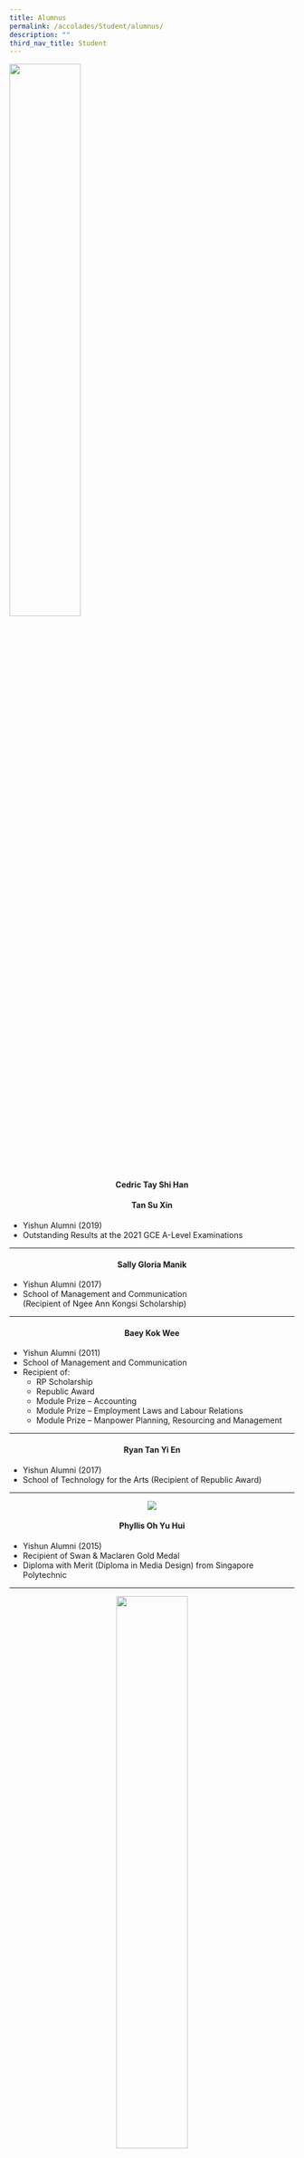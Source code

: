 ```yaml
---
title: Alumnus
permalink: /accolades/Student/alumnus/
description: ""
third_nav_title: Student
---
```

<img src="/images/Accolades/Student/Congratulations%20on%20Outstanding%20A-Level%20Results.png" style="width:50%" align="center">

<center>

#### Cedric Tay Shi Han
#### Tan Su Xin

</center>

*   Yishun Alumni (2019)
*   Outstanding Results at the 2021 GCE A-Level Examinations
----
<center>
	
#### Sally Gloria Manik

</center>

* Yishun Alumni (2017)
* School of Management and Communication <br>
(Recipient of Ngee Ann Kongsi Scholarship)
------
<center>

#### Baey Kok Wee

</center>
	
* Yishun Alumni (2011)
* School of Management and Communication
* Recipient of:
	* RP Scholarship
	* Republic Award
	* Module Prize – Accounting
	* Module Prize – Employment Laws and Labour Relations
	* Module Prize – Manpower Planning, Resourcing and Management
-----
<center>

#### Ryan Tan Yi En

</center>

* Yishun Alumni (2017)
* School of Technology for the Arts (Recipient of Republic Award)
-----

<center>
	
![](/images/Accolades/Student/PHYLLIS-OH-YU-HUI_1.jpg)
#### Phyllis Oh Yu Hui

</center>

* Yishun Alumni (2015)
* Recipient of Swan & Maclaren Gold Medal
* Diploma with Merit (Diploma in Media Design) from Singapore Polytechnic
-------

<center>

<img
src="/images/Accolades/Student/Huang%20Caihong.jpg" style="width:50%" align="center">	

#### Huang Caihong

</center>

* YSS
* Singapore Polytechnic (Recipient of Director’s Honour Roll)

-----
<center>

![](/images/Accolades/Student/Yeo%20Si%20Qi%20Levin.jpg)


#### Yeo Si Qi Levin

</center>

* YSS (2012-2015)
* Nanyang Polytechnic (Recipient of the Infinite Frameworks Silver Medal and Award for Outstanding Project Work)

--------
<center>
	
![](/images/Accolades/Student/Raiyan%20Mikael%20Suhairi.jpg)



#### Raiyan Mikael Suhairi

</center>

* YSS (2013-2016)
* Singapore Polytechnic (Recipient of the SP Engineering Scholarship)
-------------
<center>

![](/images/Accolades/Student/Denise%20Ong%20Li%20Jie.jpg)


#### Denise Ong Li Jie

</center>

* YSS (2013-2016) – (7As for 2016 O Levels)
* NJC (2017-2018) 3 H2 distinctions and distinctions in GP, PW
* and MTL.

*“Gratitude. Resilience. Optimism. These are some of the virtues that
YSS has taught me over the 4 years. My life back then was like that of
a rollercoaster. But at the same time, my teachers were always there
with me through it all, checking up on me and believing in me. I will
always remember their care and concern. Thank you for providing me
with a lot of opportunities to develop myself as a positive person! In
addition, I am very thankful to have made some true friends.”*

------------
<center>

![](/images/Accolades/Student/Michel%20Sim.png)



#### Michel Sim

</center>

* YSS (2008-2011) (7 A1s in 2011 GCE O-Level Exam)
* AJC( 2012-2013) AJC Alpha Programme
* SUTD (2015 – present)

*“I will forever be grateful beyond words for the many inspiring
teachers and school mates that I have had the fortune of meeting
in YSS. Those four years have instilled in me the values of discipline
and diligence, and my teachers have shown me what a joy learning can
be. I am thankful for the sense of self-belief that I have gained through
the teachers and B.E. Project.”*

----------
<center>
	
![](/images/Accolades/Student/Raphael%20Khoo.png)


#### Raphael Khoo

</center>

* YSS (2009-2012) (7 A1s in 2011 GCE O-Level Exam)
* HCI (2013-2014)
* University of London (Law) (2017)

*“My life in YSS has been full of struggles, setback and failures; yet, they
taught me the essential qualities of grit and determination. Through the
Values-In-Action Programme and leadership appointments in National
Cadet Corps and Prefectorial Board, I have learnt about the need to
remember our roots and give back to society in whatever ways I can.”*

-------
<center>
	
![](/images/Accolades/Student/Yoh%20Kai%20Xiang.jpg)


#### Yoh Kai Xiang

</center>


* Currently Year 1student of Ngee Ann poly (FILM, SOUND, and Video)
* Graduated from YSS in 2015

Recipient of :

* Tay Eng Soon Scholarship
* Outstanding student Award (Nitec in Digital Audio and Video Production)
* Service Star Award 2017 (DIAMOND) from ITE College West
* GOLD Couse Medal award for Outstanding Performance in ITE

*“Yishun Sec school was where I began to have my taste of sweet
successes. The support that I got built my character, turning me from
a negative teenager who is often angry, to a positive person. The quote
that comes to my mind when I think about Yishun sec is “Life is like a
photography, we develop from the Negatives.”*


*“The teachers in the school did not give up on me and often encourage
me on. I used to fail a lot when I was in lower secondary, but teachers
spurred me on. So I learnt to step up and slowly through their guidance
and patience, they developed me to who I am today. I still keep contacts
with many of the students and staff of Yishun Sec as I would always be
grateful for what they have done for me.”*

----------
<center>

![](/images/Accolades/Student/Salmah%20Sng%20Mei%20Wen.jpg)


#### Salmah Sng Mei Wen

</center>

* Year 1 Student, Anderson Junior College
* Currently a Student Council in AJC
* YSS – 8 points for 2017 GCE O-Level Exam

*“I remember stepping into YSS as a Secondary 1 student with
non-existent self-esteem, with the only beliefs I had of myself being
that I wouldn’t go far in life and that I wasn’t capable of doing
anything good enough. I thought that I would just drift through
everything, get average results, take on no significant roles and
didn’t have any particular wants for myself. I had internalised the
idea that I didn’t deserve anything nor would I mean anything to anyone.”*


*“But YSS changed that for me. My academic performance exceeded
my imagination. I became Vice-Chairperson of my CCA
(St John Brigade Singapore), a prefectorial board team leader, and received
so many opportunities to involve myself in, like internationalisation trips,
public duties and competitions. The teachers are all caring.
Not only were they amazing at teaching, they had so much faith in me
even though I didn’t believe in myself. They are really dedicated in
their work. I honestly could not have made it this far without their
unrelenting love, guidance and belief in me.”*


*“If you told the me back then how much I would gain in YSS in the
four years , I only would have thought you were joking.
Well, I’m not joking now when I say that YSS was one of the best
decisions I’ve ever made. I’m so thankful to YSS and I wish everyone
greater success!”*